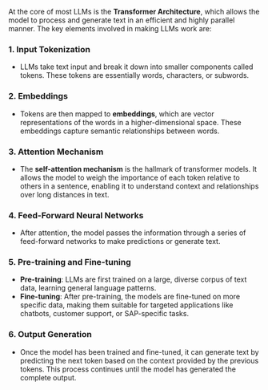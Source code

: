 At the core of most LLMs is the **Transformer Architecture**, which allows the model to process and generate text in an efficient and highly parallel manner. The key elements involved in making LLMs work are:

### 1. **Input Tokenization**
   - LLMs take text input and break it down into smaller components called tokens. These tokens are essentially words, characters, or subwords.
   
### 2. **Embeddings**
   - Tokens are then mapped to **embeddings**, which are vector representations of the words in a higher-dimensional space. These embeddings capture semantic relationships between words.

### 3. **Attention Mechanism**
   - The **self-attention mechanism** is the hallmark of transformer models. It allows the model to weigh the importance of each token relative to others in a sentence, enabling it to understand context and relationships over long distances in text.

### 4. **Feed-Forward Neural Networks**
   - After attention, the model passes the information through a series of feed-forward networks to make predictions or generate text.

### 5. **Pre-training and Fine-tuning**
   - **Pre-training**: LLMs are first trained on a large, diverse corpus of text data, learning general language patterns.
   - **Fine-tuning**: After pre-training, the models are fine-tuned on more specific data, making them suitable for targeted applications like chatbots, customer support, or SAP-specific tasks.

### 6. **Output Generation**
   - Once the model has been trained and fine-tuned, it can generate text by predicting the next token based on the context provided by the previous tokens. This process continues until the model has generated the complete output.
